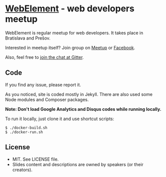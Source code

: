 [WebElement](https://webelement.sk) - web developers meetup
==========

WebElement is regular meetup for web developers. It takes place in Bratislava and Prešov.

Interested in meetup itself? Join group on [Meetup](https://www.meetup.com/webelement/)
or [Facebook](https://facebook.com/groups/webelement).

Also, feel free to [join the chat at Gitter](https://gitter.im/webelement/chat).

## Code

If you find any issue, please report it.

As you noticed, site is coded mostly in Jekyll. There are also used some Node modules and Composer packages.

**Note: Don't load Google Analytics and Disqus codes while running locally.**

To run it locally, just clone it and use shortcut scripts:

    $ ./docker-build.sh
    $ ./docker-run.sh

## License

- MIT. See LICENSE file.
- Slides content and descriptions are owned by speakers (or their creators).
